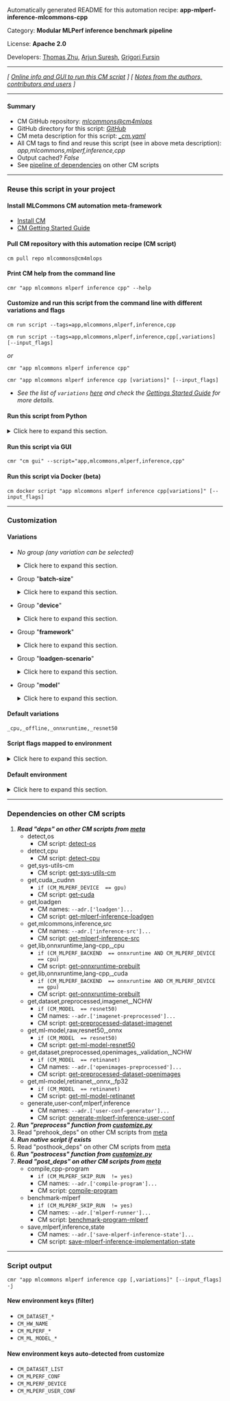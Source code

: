 Automatically generated README for this automation recipe: **app-mlperf-inference-mlcommons-cpp**

Category: **Modular MLPerf inference benchmark pipeline**

License: **Apache 2.0**

Developers: [Thomas Zhu](https://www.linkedin.com/in/hanwen-zhu-483614189), [Arjun Suresh](https://www.linkedin.com/in/arjunsuresh), [Grigori Fursin](https://cKnowledge.org/gfursin)

---
*[ [Online info and GUI to run this CM script](https://access.cknowledge.org/playground/?action=scripts&name=app-mlperf-inference-mlcommons-cpp,bf62405e6c7a44bf) ] [ [Notes from the authors, contributors and users](README-extra.md) ]*

---
#### Summary

* CM GitHub repository: *[mlcommons@cm4mlops](https://github.com/mlcommons/cm4mlops/tree/dev)*
* GitHub directory for this script: *[GitHub](https://github.com/mlcommons/cm4mlops/tree/dev/script/app-mlperf-inference-mlcommons-cpp)*
* CM meta description for this script: *[_cm.yaml](_cm.yaml)*
* All CM tags to find and reuse this script (see in above meta description): *app,mlcommons,mlperf,inference,cpp*
* Output cached? *False*
* See [pipeline of dependencies](#dependencies-on-other-cm-scripts) on other CM scripts


---
### Reuse this script in your project

#### Install MLCommons CM automation meta-framework

* [Install CM](https://access.cknowledge.org/playground/?action=install)
* [CM Getting Started Guide](https://github.com/mlcommons/ck/blob/master/docs/getting-started.md)

#### Pull CM repository with this automation recipe (CM script)

```cm pull repo mlcommons@cm4mlops```

#### Print CM help from the command line

````cmr "app mlcommons mlperf inference cpp" --help````

#### Customize and run this script from the command line with different variations and flags

`cm run script --tags=app,mlcommons,mlperf,inference,cpp`

`cm run script --tags=app,mlcommons,mlperf,inference,cpp[,variations] [--input_flags]`

*or*

`cmr "app mlcommons mlperf inference cpp"`

`cmr "app mlcommons mlperf inference cpp [variations]" [--input_flags]`


* *See the list of `variations` [here](#variations) and check the [Gettings Started Guide](https://github.com/mlcommons/ck/blob/dev/docs/getting-started.md) for more details.*

#### Run this script from Python

<details>
<summary>Click here to expand this section.</summary>

```python

import cmind

r = cmind.access({'action':'run'
                  'automation':'script',
                  'tags':'app,mlcommons,mlperf,inference,cpp'
                  'out':'con',
                  ...
                  (other input keys for this script)
                  ...
                 })

if r['return']>0:
    print (r['error'])

```

</details>


#### Run this script via GUI

```cmr "cm gui" --script="app,mlcommons,mlperf,inference,cpp"```

#### Run this script via Docker (beta)

`cm docker script "app mlcommons mlperf inference cpp[variations]" [--input_flags]`

___
### Customization


#### Variations

  * *No group (any variation can be selected)*
    <details>
    <summary>Click here to expand this section.</summary>

    * `_multistream,resnet50`
      - Workflow:
    * `_multistream,retinanet`
      - Workflow:
    * `_offline,resnet50`
      - Workflow:
    * `_resnet50,multistream`
      - Workflow:
    * `_resnet50,offline`
      - Workflow:
    * `_resnet50,server`
      - Workflow:

    </details>


  * Group "**batch-size**"
    <details>
    <summary>Click here to expand this section.</summary>

    * `_batch-size.#`
      - Environment variables:
        - *CM_MLPERF_LOADGEN_MAX_BATCHSIZE*: `#`
      - Workflow:

    </details>


  * Group "**device**"
    <details>
    <summary>Click here to expand this section.</summary>

    * **`_cpu`** (default)
      - Environment variables:
        - *CM_MLPERF_DEVICE*: `cpu`
      - Workflow:
    * `_cuda`
      - Environment variables:
        - *CM_MLPERF_DEVICE*: `gpu`
        - *CM_MLPERF_DEVICE_LIB_NAMESPEC*: `cudart`
      - Workflow:

    </details>


  * Group "**framework**"
    <details>
    <summary>Click here to expand this section.</summary>

    * **`_onnxruntime`** (default)
      - Environment variables:
        - *CM_MLPERF_BACKEND*: `onnxruntime`
        - *CM_MLPERF_BACKEND_LIB_NAMESPEC*: `onnxruntime`
      - Workflow:
    * `_pytorch`
      - Environment variables:
        - *CM_MLPERF_BACKEND*: `pytorch`
      - Workflow:
    * `_tf`
      - Environment variables:
        - *CM_MLPERF_BACKEND*: `tf`
      - Workflow:
    * `_tflite`
      - Environment variables:
        - *CM_MLPERF_BACKEND*: `tflite`
      - Workflow:
    * `_tvm-onnx`
      - Environment variables:
        - *CM_MLPERF_BACKEND*: `tvm-onnx`
      - Workflow:

    </details>


  * Group "**loadgen-scenario**"
    <details>
    <summary>Click here to expand this section.</summary>

    * `_multistream`
      - Environment variables:
        - *CM_MLPERF_LOADGEN_SCENARIO*: `MultiStream`
      - Workflow:
    * **`_offline`** (default)
      - Environment variables:
        - *CM_MLPERF_LOADGEN_SCENARIO*: `Offline`
      - Workflow:
    * `_server`
      - Environment variables:
        - *CM_MLPERF_LOADGEN_SCENARIO*: `Server`
      - Workflow:
    * `_singlestream`
      - Environment variables:
        - *CM_MLPERF_LOADGEN_SCENARIO*: `SingleStream`
        - *CM_MLPERF_LOADGEN_MAX_BATCHSIZE*: `1`
      - Workflow:

    </details>


  * Group "**model**"
    <details>
    <summary>Click here to expand this section.</summary>

    * **`_resnet50`** (default)
      - Environment variables:
        - *CM_MODEL*: `resnet50`
      - Workflow:
    * `_retinanet`
      - Environment variables:
        - *CM_MODEL*: `retinanet`
      - Workflow:

    </details>


#### Default variations

`_cpu,_offline,_onnxruntime,_resnet50`

#### Script flags mapped to environment
<details>
<summary>Click here to expand this section.</summary>

* `--count=value`  &rarr;  `CM_MLPERF_LOADGEN_QUERY_COUNT=value`
* `--max_batchsize=value`  &rarr;  `CM_MLPERF_LOADGEN_MAX_BATCHSIZE=value`
* `--mlperf_conf=value`  &rarr;  `CM_MLPERF_CONF=value`
* `--mode=value`  &rarr;  `CM_MLPERF_LOADGEN_MODE=value`
* `--output_dir=value`  &rarr;  `CM_MLPERF_OUTPUT_DIR=value`
* `--performance_sample_count=value`  &rarr;  `CM_MLPERF_LOADGEN_PERFORMANCE_SAMPLE_COUNT=value`
* `--scenario=value`  &rarr;  `CM_MLPERF_LOADGEN_SCENARIO=value`
* `--user_conf=value`  &rarr;  `CM_MLPERF_USER_CONF=value`

**Above CLI flags can be used in the Python CM API as follows:**

```python
r=cm.access({... , "count":...}
```

</details>

#### Default environment

<details>
<summary>Click here to expand this section.</summary>

These keys can be updated via `--env.KEY=VALUE` or `env` dictionary in `@input.json` or using script flags.

* CM_BATCH_COUNT: `1`
* CM_BATCH_SIZE: `1`
* CM_FAST_COMPILATION: `yes`
* CM_MLPERF_SUT_NAME_IMPLEMENTATION_PREFIX: `cpp`

</details>

___
### Dependencies on other CM scripts


  1. ***Read "deps" on other CM scripts from [meta](https://github.com/mlcommons/cm4mlops/tree/dev/script/app-mlperf-inference-mlcommons-cpp/_cm.yaml)***
     * detect,os
       - CM script: [detect-os](https://github.com/mlcommons/cm4mlops/tree/master/script/detect-os)
     * detect,cpu
       - CM script: [detect-cpu](https://github.com/mlcommons/cm4mlops/tree/master/script/detect-cpu)
     * get,sys-utils-cm
       - CM script: [get-sys-utils-cm](https://github.com/mlcommons/cm4mlops/tree/master/script/get-sys-utils-cm)
     * get,cuda,_cudnn
       * `if (CM_MLPERF_DEVICE  == gpu)`
       - CM script: [get-cuda](https://github.com/mlcommons/cm4mlops/tree/master/script/get-cuda)
     * get,loadgen
       * CM names: `--adr.['loadgen']...`
       - CM script: [get-mlperf-inference-loadgen](https://github.com/mlcommons/cm4mlops/tree/master/script/get-mlperf-inference-loadgen)
     * get,mlcommons,inference,src
       * CM names: `--adr.['inference-src']...`
       - CM script: [get-mlperf-inference-src](https://github.com/mlcommons/cm4mlops/tree/master/script/get-mlperf-inference-src)
     * get,lib,onnxruntime,lang-cpp,_cpu
       * `if (CM_MLPERF_BACKEND  == onnxruntime AND CM_MLPERF_DEVICE  == cpu)`
       - CM script: [get-onnxruntime-prebuilt](https://github.com/mlcommons/cm4mlops/tree/master/script/get-onnxruntime-prebuilt)
     * get,lib,onnxruntime,lang-cpp,_cuda
       * `if (CM_MLPERF_BACKEND  == onnxruntime AND CM_MLPERF_DEVICE  == gpu)`
       - CM script: [get-onnxruntime-prebuilt](https://github.com/mlcommons/cm4mlops/tree/master/script/get-onnxruntime-prebuilt)
     * get,dataset,preprocessed,imagenet,_NCHW
       * `if (CM_MODEL  == resnet50)`
       * CM names: `--adr.['imagenet-preprocessed']...`
       - CM script: [get-preprocessed-dataset-imagenet](https://github.com/mlcommons/cm4mlops/tree/master/script/get-preprocessed-dataset-imagenet)
     * get,ml-model,raw,resnet50,_onnx
       * `if (CM_MODEL  == resnet50)`
       - CM script: [get-ml-model-resnet50](https://github.com/mlcommons/cm4mlops/tree/master/script/get-ml-model-resnet50)
     * get,dataset,preprocessed,openimages,_validation,_NCHW
       * `if (CM_MODEL  == retinanet)`
       * CM names: `--adr.['openimages-preprocessed']...`
       - CM script: [get-preprocessed-dataset-openimages](https://github.com/mlcommons/cm4mlops/tree/master/script/get-preprocessed-dataset-openimages)
     * get,ml-model,retinanet,_onnx,_fp32
       * `if (CM_MODEL  == retinanet)`
       - CM script: [get-ml-model-retinanet](https://github.com/mlcommons/cm4mlops/tree/master/script/get-ml-model-retinanet)
     * generate,user-conf,mlperf,inference
       * CM names: `--adr.['user-conf-generator']...`
       - CM script: [generate-mlperf-inference-user-conf](https://github.com/mlcommons/cm4mlops/tree/master/script/generate-mlperf-inference-user-conf)
  1. ***Run "preprocess" function from [customize.py](https://github.com/mlcommons/cm4mlops/tree/dev/script/app-mlperf-inference-mlcommons-cpp/customize.py)***
  1. Read "prehook_deps" on other CM scripts from [meta](https://github.com/mlcommons/cm4mlops/tree/dev/script/app-mlperf-inference-mlcommons-cpp/_cm.yaml)
  1. ***Run native script if exists***
  1. Read "posthook_deps" on other CM scripts from [meta](https://github.com/mlcommons/cm4mlops/tree/dev/script/app-mlperf-inference-mlcommons-cpp/_cm.yaml)
  1. ***Run "postrocess" function from [customize.py](https://github.com/mlcommons/cm4mlops/tree/dev/script/app-mlperf-inference-mlcommons-cpp/customize.py)***
  1. ***Read "post_deps" on other CM scripts from [meta](https://github.com/mlcommons/cm4mlops/tree/dev/script/app-mlperf-inference-mlcommons-cpp/_cm.yaml)***
     * compile,cpp-program
       * `if (CM_MLPERF_SKIP_RUN  != yes)`
       * CM names: `--adr.['compile-program']...`
       - CM script: [compile-program](https://github.com/mlcommons/cm4mlops/tree/master/script/compile-program)
     * benchmark-mlperf
       * `if (CM_MLPERF_SKIP_RUN  != yes)`
       * CM names: `--adr.['mlperf-runner']...`
       - CM script: [benchmark-program-mlperf](https://github.com/mlcommons/cm4mlops/tree/master/script/benchmark-program-mlperf)
     * save,mlperf,inference,state
       * CM names: `--adr.['save-mlperf-inference-state']...`
       - CM script: [save-mlperf-inference-implementation-state](https://github.com/mlcommons/cm4mlops/tree/master/script/save-mlperf-inference-implementation-state)

___
### Script output
`cmr "app mlcommons mlperf inference cpp [,variations]" [--input_flags] -j`
#### New environment keys (filter)

* `CM_DATASET_*`
* `CM_HW_NAME`
* `CM_MLPERF_*`
* `CM_ML_MODEL_*`
#### New environment keys auto-detected from customize

* `CM_DATASET_LIST`
* `CM_MLPERF_CONF`
* `CM_MLPERF_DEVICE`
* `CM_MLPERF_USER_CONF`